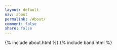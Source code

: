 ```yaml
---
layout: default
nav: about
permalink: /About/
comment: false
share: false
---
```


{% include about.html %}
{% include band.html %}
